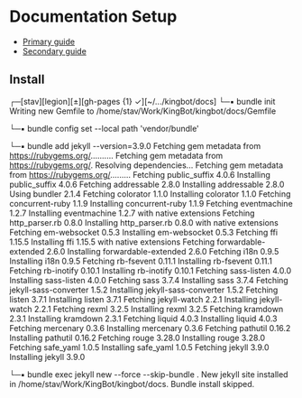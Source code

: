 # Documentation Setup

- [Primary guide](https://jekyllrb.com/tutorials/using-jekyll-with-bundler)
- [Secondary guide](https://docs.github.com/en/pages/setting-up-a-github-pages-site-with-jekyll/creating-a-github-pages-site-with-jekyll#creating-your-site)

## Install

┌─[stav][legion][±][gh-pages {1} ✓][~/.../kingbot/docs]
└─▪ bundle init
Writing new Gemfile to /home/stav/Work/KingBot/kingbot/docs/Gemfile

└─▪ bundle config set --local path 'vendor/bundle'

└─▪ bundle add jekyll --version=3.9.0
Fetching gem metadata from https://rubygems.org/..........
Fetching gem metadata from https://rubygems.org/.
Resolving dependencies...
Fetching gem metadata from https://rubygems.org/.........
Fetching public_suffix 4.0.6
Installing public_suffix 4.0.6
Fetching addressable 2.8.0
Installing addressable 2.8.0
Using bundler 2.1.4
Fetching colorator 1.1.0
Installing colorator 1.1.0
Fetching concurrent-ruby 1.1.9
Installing concurrent-ruby 1.1.9
Fetching eventmachine 1.2.7
Installing eventmachine 1.2.7 with native extensions
Fetching http_parser.rb 0.8.0
Installing http_parser.rb 0.8.0 with native extensions
Fetching em-websocket 0.5.3
Installing em-websocket 0.5.3
Fetching ffi 1.15.5
Installing ffi 1.15.5 with native extensions
Fetching forwardable-extended 2.6.0
Installing forwardable-extended 2.6.0
Fetching i18n 0.9.5
Installing i18n 0.9.5
Fetching rb-fsevent 0.11.1
Installing rb-fsevent 0.11.1
Fetching rb-inotify 0.10.1
Installing rb-inotify 0.10.1
Fetching sass-listen 4.0.0
Installing sass-listen 4.0.0
Fetching sass 3.7.4
Installing sass 3.7.4
Fetching jekyll-sass-converter 1.5.2
Installing jekyll-sass-converter 1.5.2
Fetching listen 3.7.1
Installing listen 3.7.1
Fetching jekyll-watch 2.2.1
Installing jekyll-watch 2.2.1
Fetching rexml 3.2.5
Installing rexml 3.2.5
Fetching kramdown 2.3.1
Installing kramdown 2.3.1
Fetching liquid 4.0.3
Installing liquid 4.0.3
Fetching mercenary 0.3.6
Installing mercenary 0.3.6
Fetching pathutil 0.16.2
Installing pathutil 0.16.2
Fetching rouge 3.28.0
Installing rouge 3.28.0
Fetching safe_yaml 1.0.5
Installing safe_yaml 1.0.5
Fetching jekyll 3.9.0
Installing jekyll 3.9.0

└─▪ bundle exec jekyll new --force --skip-bundle .
New jekyll site installed in /home/stav/Work/KingBot/kingbot/docs.
Bundle install skipped.

